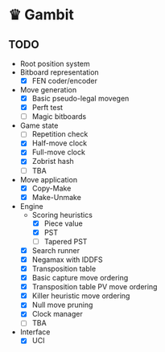 # ♛ Gambit

## TODO

- Root position system
- Bitboard representation
  - [x] FEN coder/encoder
- Move generation
  - [x] Basic pseudo-legal movegen
  - [x] Perft test
  - [ ] Magic bitboards
- Game state
  - [ ] Repetition check
  - [x] Half-move clock
  - [x] Full-move clock
  - [x] Zobrist hash
  - [ ] TBA
- Move application
  - [x] Copy-Make
  - [x] Make-Unmake
- Engine
  - Scoring heuristics
    - [x] Piece value
    - [x] PST
    - [ ] Tapered PST
  - [x] Search runner
  - [x] Negamax with IDDFS
  - [x] Transposition table
  - [x] Basic capture move ordering
  - [x] Transposition table PV move ordering
  - [x] Killer heuristic move ordering
  - [x] Null move pruning
  - [x] Clock manager
  - [ ] TBA
- Interface
  - [x] UCI
